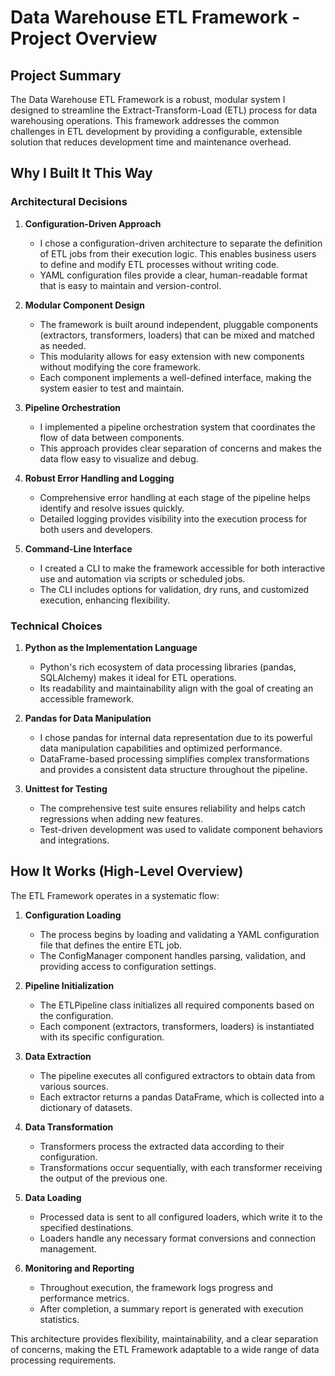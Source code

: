 # Data Warehouse ETL Framework - Project Overview

## Project Summary

The Data Warehouse ETL Framework is a robust, modular system I designed to streamline the Extract-Transform-Load (ETL) process for data warehousing operations. This framework addresses the common challenges in ETL development by providing a configurable, extensible solution that reduces development time and maintenance overhead.

## Why I Built It This Way

### Architectural Decisions

1. **Configuration-Driven Approach**
   - I chose a configuration-driven architecture to separate the definition of ETL jobs from their execution logic. This enables business users to define and modify ETL processes without writing code.
   - YAML configuration files provide a clear, human-readable format that is easy to maintain and version-control.

2. **Modular Component Design**
   - The framework is built around independent, pluggable components (extractors, transformers, loaders) that can be mixed and matched as needed.
   - This modularity allows for easy extension with new components without modifying the core framework.
   - Each component implements a well-defined interface, making the system easier to test and maintain.

3. **Pipeline Orchestration**
   - I implemented a pipeline orchestration system that coordinates the flow of data between components.
   - This approach provides clear separation of concerns and makes the data flow easy to visualize and debug.

4. **Robust Error Handling and Logging**
   - Comprehensive error handling at each stage of the pipeline helps identify and resolve issues quickly.
   - Detailed logging provides visibility into the execution process for both users and developers.

5. **Command-Line Interface**
   - I created a CLI to make the framework accessible for both interactive use and automation via scripts or scheduled jobs.
   - The CLI includes options for validation, dry runs, and customized execution, enhancing flexibility.

### Technical Choices

1. **Python as the Implementation Language**
   - Python's rich ecosystem of data processing libraries (pandas, SQLAlchemy) makes it ideal for ETL operations.
   - Its readability and maintainability align with the goal of creating an accessible framework.

2. **Pandas for Data Manipulation**
   - I chose pandas for internal data representation due to its powerful data manipulation capabilities and optimized performance.
   - DataFrame-based processing simplifies complex transformations and provides a consistent data structure throughout the pipeline.

3. **Unittest for Testing**
   - The comprehensive test suite ensures reliability and helps catch regressions when adding new features.
   - Test-driven development was used to validate component behaviors and integrations.

## How It Works (High-Level Overview)

The ETL Framework operates in a systematic flow:

1. **Configuration Loading**
   - The process begins by loading and validating a YAML configuration file that defines the entire ETL job.
   - The ConfigManager component handles parsing, validation, and providing access to configuration settings.

2. **Pipeline Initialization**
   - The ETLPipeline class initializes all required components based on the configuration.
   - Each component (extractors, transformers, loaders) is instantiated with its specific configuration.

3. **Data Extraction**
   - The pipeline executes all configured extractors to obtain data from various sources.
   - Each extractor returns a pandas DataFrame, which is collected into a dictionary of datasets.

4. **Data Transformation**
   - Transformers process the extracted data according to their configuration.
   - Transformations occur sequentially, with each transformer receiving the output of the previous one.

5. **Data Loading**
   - Processed data is sent to all configured loaders, which write it to the specified destinations.
   - Loaders handle any necessary format conversions and connection management.

6. **Monitoring and Reporting**
   - Throughout execution, the framework logs progress and performance metrics.
   - After completion, a summary report is generated with execution statistics.

This architecture provides flexibility, maintainability, and a clear separation of concerns, making the ETL Framework adaptable to a wide range of data processing requirements.
